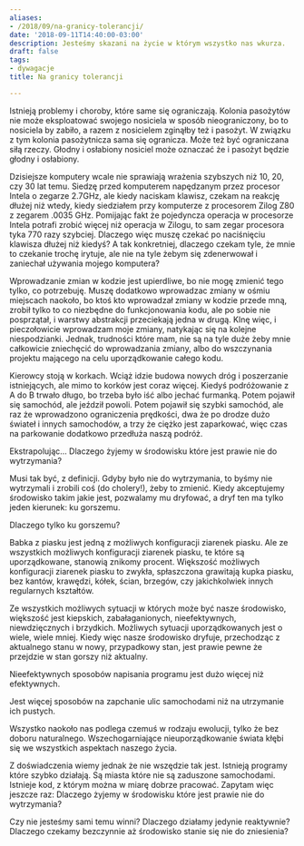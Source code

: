 ```yaml
---
aliases:
- /2018/09/na-granicy-tolerancji/
date: '2018-09-11T14:40:00-03:00'
description: Jesteśmy skazani na życie w którym wszystko nas wkurza.
draft: false
tags:
- dywagacje
title: Na granicy tolerancji

---
```


Istnieją problemy i choroby, które same się ograniczają.  Kolonia pasożytów nie
może eksploatować swojego nosiciela w sposób nieograniczony, bo to nosiciela by
zabiło, a razem z nosicielem zginąłby też i pasożyt.  W związku z tym kolonia
pasożytnicza sama się ogranicza. Może też być ograniczana siłą rzeczy. Głodny
i osłabiony nosiciel może oznaczać że i pasożyt będzie głodny i osłabiony.

<!--more-->

Dzisiejsze komputery wcale nie sprawiają wrażenia szybszych niż 10, 20, czy 30
lat temu. Siedzę przed komputerem napędzanym przez procesor Intela o zegarze
2.7GHz, ale kiedy naciskam klawisz, czekam na reakcję dłużej niż wtedy, kiedy
siedziałem przy komputerze z procesorem Zilog Z80 z zegarem .0035 GHz.
Pomijając fakt że pojedyncza operacja w procesorze Intela potrafi zrobić więcej
niż operacja w Zilogu, to sam zegar procesora tyka 770 razy szybciej. Dlaczego
więc muszę czekać po naciśnięciu klawisza dłużej niż kiedyś? A tak konkretniej,
dlaczego czekam tyle, że mnie to czekanie trochę irytuje, ale nie na tyle żebym
się zdenerwował i zaniechał używania mojego komputera?

Wprowadzanie zmian w kodzie jest upierdliwe, bo nie mogę zmienić tego tylko, co
potrzebuję. Muszę dodatkowo wprowadzac zmiany w ośmiu miejscach naokoło, bo ktoś
kto wprowadzał zmiany w kodzie przede mną, zrobił tylko to co niezbędne do
funkcjonowania kodu, ale po sobie nie posprzątał, i warstwy abstrakcji
przeciekają jedna w drugą. Klnę więc, i pieczołowicie wprowadzam moje zmiany,
natykając się na kolejne niespodzianki.  Jednak, trudności które mam, nie są na
tyle duże żeby mnie całkowicie zniechęcić do wprowadzania zmiany, albo do
wszczynania projektu mającego na celu uporządkowanie całego kodu.

Kierowcy stoją w korkach. Wciąż idzie budowa nowych dróg i poszerzanie
istniejących, ale mimo to korków jest coraz więcej. Kiedyś podróżowanie z A do
B trwało długo, bo trzeba było iść albo jechać furmanką. Potem pojawił się
samochód, ale jeździł powoli. Potem pojawił się szybki samochód, ale raz że
wprowadzono ograniczenia prędkości, dwa że po drodze dużo świateł i innych
samochodów, a trzy że ciężko jest zaparkować, więc czas na parkowanie dodatkowo
przedłuża naszą podróż.

Ekstrapolując… Dlaczego żyjemy w środowisku które jest prawie nie do
wytrzymania?

Musi tak być, z definicji. Gdyby było nie do wytrzymania, to byśmy nie
wytrzymali i zrobili coś (do cholery!), żeby to zmienić. Kiedy akceptujemy
środowisko takim jakie jest, pozwalamy mu dryfować, a dryf ten ma tylko jeden
kierunek: ku gorszemu.

Dlaczego tylko ku gorszemu?

Babka z piasku jest jedną z możliwych konfiguracji ziarenek piasku.  Ale ze
wszystkich możliwych konfiguracji ziarenek piasku, te które są uporządkowane,
stanowią znikomy procent. Większość możliwych konfiguracji ziarenek piasku to
zwykła, spłaszczona grawitają kupka piasku, bez kantów, krawędzi, kółek, ścian,
brzegów, czy jakichkolwiek innych regularnych kształtów.

Ze wszystkich możliwych sytuacji w których może być nasze środowisko, większość
jest kiepskich, zabałaganionych, nieefektywnych, niewdzięcznych i brzydkich.
Możliwych sytuacji uporządkowanych jest o wiele, wiele mniej. Kiedy więc nasze
środowisko dryfuje, przechodząc z aktualnego stanu w nowy, przypadkowy stan,
jest prawie pewne że przejdzie w stan gorszy niż aktualny.

Nieefektywnych sposobów napisania programu jest dużo więcej niż efektywnych. 

Jest więcej sposobów na zapchanie ulic samochodami niż na utrzymanie ich
pustych.

Wszystko naokoło nas podlega czemuś w rodzaju ewolucji, tylko że bez doboru
naturalnego. Wszechogarniające nieuporządkowanie świata kłębi się we wszystkich
aspektach naszego życia.

Z doświadczenia wiemy jednak że nie wszędzie tak jest. Istnieją programy które
szybko działają. Są miasta które nie są zaduszone samochodami. Istnieje kod,
z którym można w miarę dobrze pracować. Zapytam więc jeszcze raz: Dlaczego
żyjemy w środowisku które jest prawie nie do wytrzymania?

Czy nie jesteśmy sami temu winni? Dlaczego działamy jedynie reaktywnie? Dlaczego
czekamy bezczynnie aż środowisko stanie się nie do zniesienia?
